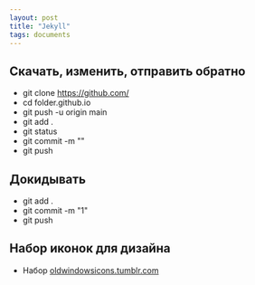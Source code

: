 ```yaml
---
layout: post
title: "Jekyll"
tags: documents
---
```


## Скачать, изменить, отправить обратно
- git clone https://github.com/
- cd folder.github.io
- git push -u origin main
- git add .
- git status
- git commit -m ""
- git push

## Докидывать
- git add .
- git commit -m "1"
- git push


## Набор иконок для дизайна
- Набор [oldwindowsicons.tumblr.com](https://oldwindowsicons.tumblr.com/tagged/windows)